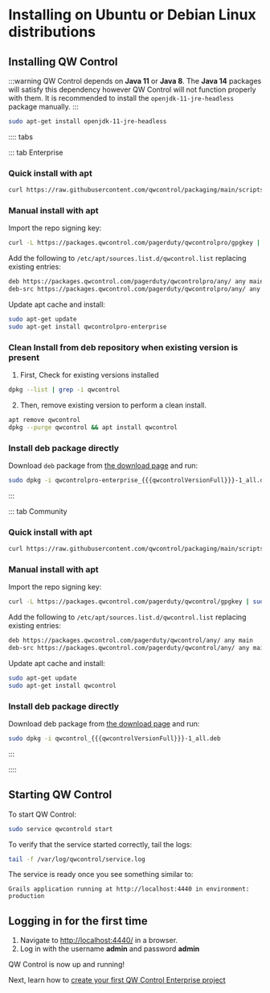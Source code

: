 # Installing on Ubuntu or Debian Linux distributions

## Installing QW Control

:::warning 
QW Control depends on **Java 11** or **Java 8**. The **Java 14**
packages will satisfy this dependency however QW Control will not function properly
with them. It is recommended to install the `openjdk-11-jre-headless` package manually.
:::

```bash
sudo apt-get install openjdk-11-jre-headless
```

:::: tabs

::: tab Enterprise

### Quick install with apt
```bash
curl https://raw.githubusercontent.com/qwcontrol/packaging/main/scripts/deb-setup.sh 2> /dev/null | sudo bash -s qwcontrolpro
```

### Manual install with apt

Import the repo signing key:
```bash
curl -L https://packages.qwcontrol.com/pagerduty/qwcontrolpro/gpgkey | sudo apt-key add -
```

Add the following to `/etc/apt/sources.list.d/qwcontrol.list` replacing existing entries:
```bash
deb https://packages.qwcontrol.com/pagerduty/qwcontrolpro/any/ any main
deb-src https://packages.qwcontrol.com/pagerduty/qwcontrolpro/any/ any main
```

Update apt cache and install:
```bash
sudo apt-get update
sudo apt-get install qwcontrolpro-enterprise
```

### Clean Install from deb repository when existing version is present
1. First, Check for existing versions installed

```bash
dpkg --list | grep -i qwcontrol
```
2. Then, remove existing version to perform a clean install.

```bash
apt remove qwcontrol
dpkg --purge qwcontrol && apt install qwcontrol
```

### Install deb package directly

Download `deb` package from [the download page](https://download.qwcontrol.com/eval/) and run:

```bash
sudo dpkg -i qwcontrolpro-enterprise_{{{qwcontrolVersionFull}}}-1_all.deb
```
:::

::: tab Community
### Quick install with apt

```bash
curl https://raw.githubusercontent.com/qwcontrol/packaging/main/scripts/deb-setup.sh 2> /dev/null | sudo bash -s qwcontrol
```

### Manual install with apt

Import the repo signing key:
```bash
curl -L https://packages.qwcontrol.com/pagerduty/qwcontrol/gpgkey | sudo apt-key add -
```

Add the following to `/etc/apt/sources.list.d/qwcontrol.list` replacing existing entries:
```bash
deb https://packages.qwcontrol.com/pagerduty/qwcontrol/any/ any main
deb-src https://packages.qwcontrol.com/pagerduty/qwcontrol/any/ any main
```

Update apt cache and install:
```bash
sudo apt-get update
sudo apt-get install qwcontrol
```
### Install deb package directly

Download deb package from [the download page](https://docs.qwcontrol.com/downloads.html) and run:

```bash
sudo dpkg -i qwcontrol_{{{qwcontrolVersionFull}}}-1_all.deb
```
:::

::::
## Starting QW Control

To start QW Control:

```bash
sudo service qwcontrold start
```

To verify that the service started correctly, tail the logs:

```bash
tail -f /var/log/qwcontrol/service.log
```

The service is ready once you see something similar to:

```
Grails application running at http://localhost:4440 in environment: production
```

## Logging in for the first time

1. Navigate to [http://localhost:4440/](http://localhost:4440) in a browser.
2. Log in with the username **admin** and password **admin**

QW Control is now up and running!

Next, learn how to [create your first QW Control Enterprise project](/manual/03-getting-started.md#project-setup)
